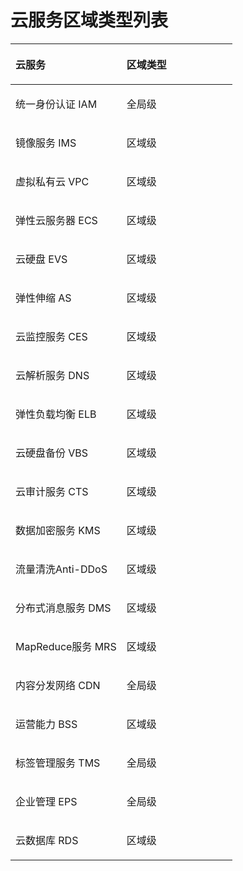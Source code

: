 # 云服务区域类型列表<a name="sdk_05_0005"></a>

<a name="table11884174112226"></a>
<table><thead align="left"><tr id="row18847413228"><th class="cellrowborder" valign="top" width="50%" id="mcps1.1.3.1.1"><p id="p3885184112212"><a name="p3885184112212"></a><a name="p3885184112212"></a>云服务</p>
</th>
<th class="cellrowborder" valign="top" width="50%" id="mcps1.1.3.1.2"><p id="p888524117229"><a name="p888524117229"></a><a name="p888524117229"></a>区域类型</p>
</th>
</tr>
</thead>
<tbody><tr id="row178851741102212"><td class="cellrowborder" valign="top" width="50%" headers="mcps1.1.3.1.1 "><p id="p17885441102211"><a name="p17885441102211"></a><a name="p17885441102211"></a>统一身份认证 IAM</p>
</td>
<td class="cellrowborder" valign="top" width="50%" headers="mcps1.1.3.1.2 "><p id="p108871941162210"><a name="p108871941162210"></a><a name="p108871941162210"></a>全局级</p>
</td>
</tr>
<tr id="row350120792312"><td class="cellrowborder" valign="top" width="50%" headers="mcps1.1.3.1.1 "><p id="p75026712232"><a name="p75026712232"></a><a name="p75026712232"></a>镜像服务 IMS</p>
</td>
<td class="cellrowborder" valign="top" width="50%" headers="mcps1.1.3.1.2 "><p id="p1250227122317"><a name="p1250227122317"></a><a name="p1250227122317"></a>区域级</p>
</td>
</tr>
<tr id="row1850211782318"><td class="cellrowborder" valign="top" width="50%" headers="mcps1.1.3.1.1 "><p id="p750218742313"><a name="p750218742313"></a><a name="p750218742313"></a>虚拟私有云 VPC</p>
</td>
<td class="cellrowborder" valign="top" width="50%" headers="mcps1.1.3.1.2 "><p id="p125021278234"><a name="p125021278234"></a><a name="p125021278234"></a>区域级</p>
</td>
</tr>
<tr id="row3502875236"><td class="cellrowborder" valign="top" width="50%" headers="mcps1.1.3.1.1 "><p id="p850210719235"><a name="p850210719235"></a><a name="p850210719235"></a>弹性云服务器 ECS</p>
</td>
<td class="cellrowborder" valign="top" width="50%" headers="mcps1.1.3.1.2 "><p id="p8502277236"><a name="p8502277236"></a><a name="p8502277236"></a>区域级</p>
</td>
</tr>
<tr id="row155023732310"><td class="cellrowborder" valign="top" width="50%" headers="mcps1.1.3.1.1 "><p id="p195022714235"><a name="p195022714235"></a><a name="p195022714235"></a>云硬盘 EVS</p>
</td>
<td class="cellrowborder" valign="top" width="50%" headers="mcps1.1.3.1.2 "><p id="p7502577232"><a name="p7502577232"></a><a name="p7502577232"></a>区域级</p>
</td>
</tr>
<tr id="row15502177102317"><td class="cellrowborder" valign="top" width="50%" headers="mcps1.1.3.1.1 "><p id="p65025782317"><a name="p65025782317"></a><a name="p65025782317"></a>弹性伸缩 AS</p>
</td>
<td class="cellrowborder" valign="top" width="50%" headers="mcps1.1.3.1.2 "><p id="p450310762318"><a name="p450310762318"></a><a name="p450310762318"></a>区域级</p>
</td>
</tr>
<tr id="row1350367162310"><td class="cellrowborder" valign="top" width="50%" headers="mcps1.1.3.1.1 "><p id="p850318717235"><a name="p850318717235"></a><a name="p850318717235"></a>云监控服务 CES</p>
</td>
<td class="cellrowborder" valign="top" width="50%" headers="mcps1.1.3.1.2 "><p id="p150387172317"><a name="p150387172317"></a><a name="p150387172317"></a>区域级</p>
</td>
</tr>
<tr id="row150367172313"><td class="cellrowborder" valign="top" width="50%" headers="mcps1.1.3.1.1 "><p id="p1950387112310"><a name="p1950387112310"></a><a name="p1950387112310"></a>云解析服务 DNS</p>
</td>
<td class="cellrowborder" valign="top" width="50%" headers="mcps1.1.3.1.2 "><p id="p165031170238"><a name="p165031170238"></a><a name="p165031170238"></a>区域级</p>
</td>
</tr>
<tr id="row1550387172311"><td class="cellrowborder" valign="top" width="50%" headers="mcps1.1.3.1.1 "><p id="p1650316720230"><a name="p1650316720230"></a><a name="p1650316720230"></a>弹性负载均衡 ELB</p>
</td>
<td class="cellrowborder" valign="top" width="50%" headers="mcps1.1.3.1.2 "><p id="p05031371231"><a name="p05031371231"></a><a name="p05031371231"></a>区域级</p>
</td>
</tr>
<tr id="row1950315717230"><td class="cellrowborder" valign="top" width="50%" headers="mcps1.1.3.1.1 "><p id="p19504187162313"><a name="p19504187162313"></a><a name="p19504187162313"></a>云硬盘备份 VBS</p>
</td>
<td class="cellrowborder" valign="top" width="50%" headers="mcps1.1.3.1.2 "><p id="p125047752319"><a name="p125047752319"></a><a name="p125047752319"></a>区域级</p>
</td>
</tr>
<tr id="row1050497152313"><td class="cellrowborder" valign="top" width="50%" headers="mcps1.1.3.1.1 "><p id="p7504197172317"><a name="p7504197172317"></a><a name="p7504197172317"></a>云审计服务 CTS</p>
</td>
<td class="cellrowborder" valign="top" width="50%" headers="mcps1.1.3.1.2 "><p id="p1950487112319"><a name="p1950487112319"></a><a name="p1950487112319"></a>区域级</p>
</td>
</tr>
<tr id="row750447172316"><td class="cellrowborder" valign="top" width="50%" headers="mcps1.1.3.1.1 "><p id="p195041720239"><a name="p195041720239"></a><a name="p195041720239"></a>数据加密服务 KMS</p>
</td>
<td class="cellrowborder" valign="top" width="50%" headers="mcps1.1.3.1.2 "><p id="p175041571232"><a name="p175041571232"></a><a name="p175041571232"></a>区域级</p>
</td>
</tr>
<tr id="row4839175920224"><td class="cellrowborder" valign="top" width="50%" headers="mcps1.1.3.1.1 "><p id="p983915599228"><a name="p983915599228"></a><a name="p983915599228"></a>流量清洗Anti-DDoS</p>
</td>
<td class="cellrowborder" valign="top" width="50%" headers="mcps1.1.3.1.2 "><p id="p1283905915224"><a name="p1283905915224"></a><a name="p1283905915224"></a>区域级</p>
</td>
</tr>
<tr id="row178391359172215"><td class="cellrowborder" valign="top" width="50%" headers="mcps1.1.3.1.1 "><p id="p18839959102215"><a name="p18839959102215"></a><a name="p18839959102215"></a>分布式消息服务 DMS</p>
</td>
<td class="cellrowborder" valign="top" width="50%" headers="mcps1.1.3.1.2 "><p id="p883915914223"><a name="p883915914223"></a><a name="p883915914223"></a>区域级</p>
</td>
</tr>
<tr id="row58399599222"><td class="cellrowborder" valign="top" width="50%" headers="mcps1.1.3.1.1 "><p id="p11840135914222"><a name="p11840135914222"></a><a name="p11840135914222"></a>MapReduce服务 MRS</p>
</td>
<td class="cellrowborder" valign="top" width="50%" headers="mcps1.1.3.1.2 "><p id="p784005910222"><a name="p784005910222"></a><a name="p784005910222"></a>区域级</p>
</td>
</tr>
<tr id="row0840195932215"><td class="cellrowborder" valign="top" width="50%" headers="mcps1.1.3.1.1 "><p id="p10840165917229"><a name="p10840165917229"></a><a name="p10840165917229"></a>内容分发网络 CDN</p>
</td>
<td class="cellrowborder" valign="top" width="50%" headers="mcps1.1.3.1.2 "><p id="p18840125919228"><a name="p18840125919228"></a><a name="p18840125919228"></a>全局级</p>
</td>
</tr>
<tr id="row4840759202217"><td class="cellrowborder" valign="top" width="50%" headers="mcps1.1.3.1.1 "><p id="p6840759192214"><a name="p6840759192214"></a><a name="p6840759192214"></a>运营能力 BSS</p>
</td>
<td class="cellrowborder" valign="top" width="50%" headers="mcps1.1.3.1.2 "><p id="p5840959182216"><a name="p5840959182216"></a><a name="p5840959182216"></a>区域级</p>
</td>
</tr>
<tr id="row1984013596229"><td class="cellrowborder" valign="top" width="50%" headers="mcps1.1.3.1.1 "><p id="p1284019592228"><a name="p1284019592228"></a><a name="p1284019592228"></a>标签管理服务 TMS</p>
</td>
<td class="cellrowborder" valign="top" width="50%" headers="mcps1.1.3.1.2 "><p id="p784045917225"><a name="p784045917225"></a><a name="p784045917225"></a>全局级</p>
</td>
</tr>
<tr id="row484012599223"><td class="cellrowborder" valign="top" width="50%" headers="mcps1.1.3.1.1 "><p id="p4841105922218"><a name="p4841105922218"></a><a name="p4841105922218"></a>企业管理 EPS</p>
</td>
<td class="cellrowborder" valign="top" width="50%" headers="mcps1.1.3.1.2 "><p id="p9841135952214"><a name="p9841135952214"></a><a name="p9841135952214"></a>全局级</p>
</td>
</tr>
<tr id="row584165962213"><td class="cellrowborder" valign="top" width="50%" headers="mcps1.1.3.1.1 "><p id="p384120596223"><a name="p384120596223"></a><a name="p384120596223"></a>云数据库 RDS</p>
</td>
<td class="cellrowborder" valign="top" width="50%" headers="mcps1.1.3.1.2 "><p id="p1984113590226"><a name="p1984113590226"></a><a name="p1984113590226"></a>区域级</p>
</td>
</tr>
</tbody>
</table>

